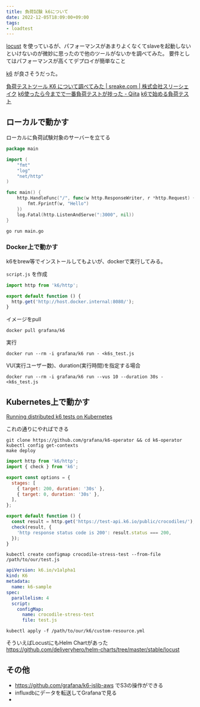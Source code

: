 ```yaml
---
title: 負荷試験 k6について
date: 2022-12-05T18:09:00+09:00
tags:
- loadtest
---
```


[locust](Locust.md) を使っているが、パフォーマンスがあまりよくなくてslaveを起動しないといけないのが微妙に思ったので他のツールがないかを調べてみた。
要件としてはパフォーマンスが高くてデプロイが簡単なこと

[k6](https://k6.io) が良さそうだった。

[負荷テストツール K6 について調べてみた | sreake.com | 株式会社スリーシェイク](https://sreake.com/blog/learn-about-k6/)
[k6使ったら今までで一番負荷テストが捗った - Qiita](https://qiita.com/hajimeni/items/40c0fd6a86e758be43d5#%E9%A0%85%E7%9B%AE)
[k6で始める負荷テスト](https://zenn.dev/shorter/articles/e52c0047c4f0c5)

## ローカルで動かす

ローカルに負荷試験対象のサーバーを立てる

````go
package main

import (
	"fmt"
	"log"
	"net/http"
)

func main() {
	http.HandleFunc("/", func(w http.ResponseWriter, r *http.Request) {
		fmt.Fprintf(w, "Hello")
	})
	log.Fatal(http.ListenAndServe(":3000", nil))
}
````

````shell
go run main.go
````

### Docker上で動かす

k6をbrew等でインストールしてもよいが、dockerで実行してみる。

`script.js` を作成

````javascript
import http from 'k6/http';

export default function () {
  http.get('http://host.docker.internal:8080/');
}
````

イメージをpull

````shell
docker pull grafana/k6
````

実行

````shell
docker run --rm -i grafana/k6 run - <k6s_test.js
````

VU(実行ユーザー数)、duration(実行時間)を指定する場合

````shell
docker run --rm -i grafana/k6 run --vus 10 --duration 30s - <k6s_test.js
````

## Kubernetes上で動かす

[Running distributed k6 tests on Kubernetes](https://k6.io/blog/running-distributed-tests-on-k8s/)

これの通りにやればできる

````shell
git clone https://github.com/grafana/k6-operator && cd k6-operator
kubectl config get-contexts
make deploy 
````

````javascript
import http from 'k6/http';
import { check } from 'k6';

export const options = {
  stages: [
    { target: 200, duration: '30s' },
    { target: 0, duration: '30s' },
  ],
};

export default function () {
  const result = http.get('https://test-api.k6.io/public/crocodiles/');
  check(result, {
    'http response status code is 200': result.status === 200,
  });
}
````

````shell
kubectl create configmap crocodile-stress-test --from-file /path/to/our/test.js
````

````yaml
apiVersion: k6.io/v1alpha1
kind: K6
metadata:
  name: k6-sample
spec:
  parallelism: 4
  script:
    configMap:
      name: crocodile-stress-test
      file: test.js
````

````shell
kubectl apply -f /path/to/our/k6/custom-resource.yml
````

そういえばLocustにもHelm Chartがあった
<https://github.com/deliveryhero/helm-charts/tree/master/stable/locust>

## その他

* <https://github.com/grafana/k6-jslib-aws> でS3の操作ができる
* influxdbにデータを転送してGrafanaで見る
* 
